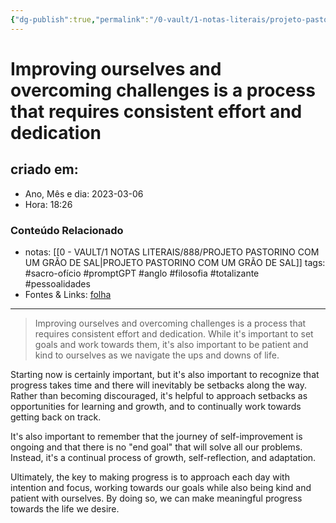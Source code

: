 ```yaml
---
{"dg-publish":true,"permalink":"/0-vault/1-notas-literais/projeto-pastorino/improving-ourselves-and-overcoming-challenges-is-a-process-that-requires-consistent-effort-and-dedication/","title":"Improving ourselves and overcoming challenges is a process that requires consistent effort and dedication","tags":["sacro-ofício","promptGPT","anglo","filosofia","totalizante","pessoalidades"],"dgHomeLink":true,"dgShowLocalGraph":true,"dgShowFileTree":true,"dgEnableSearch":true}
---
```


# Improving ourselves and overcoming challenges is a process that requires consistent effort and dedication

## criado em: 
-  Ano, Mês e dia: 2023-03-06
- Hora: 18:26

### Conteúdo Relacionado
- notas: [[0 - VAULT/1 NOTAS LITERAIS/888/PROJETO PASTORINO COM UM GRÃO DE SAL\|PROJETO PASTORINO COM UM GRÃO DE SAL]]
tags: #sacro-ofício #promptGPT #anglo #filosofia #totalizante #pessoalidades 
- Fontes & Links: [folha](https://www1.folha.uol.com.br/folha/livrariadafolha/825139-ha-cem-anos-nascia-carlos-torres-pastorino-autor-de-minutos-de-sabedoria.shtml)
---
>Improving ourselves and overcoming challenges is a process that requires consistent effort and dedication. While it's important to set goals and work towards them, it's also important to be patient and kind to ourselves as we navigate the ups and downs of life.

Starting now is certainly important, but it's also important to recognize that progress takes time and there will inevitably be setbacks along the way. Rather than becoming discouraged, it's helpful to approach setbacks as opportunities for learning and growth, and to continually work towards getting back on track.

It's also important to remember that the journey of self-improvement is ongoing and that there is no "end goal" that will solve all our problems. Instead, it's a continual process of growth, self-reflection, and adaptation.

Ultimately, the key to making progress is to approach each day with intention and focus, working towards our goals while also being kind and patient with ourselves. By doing so, we can make meaningful progress towards the life we desire.